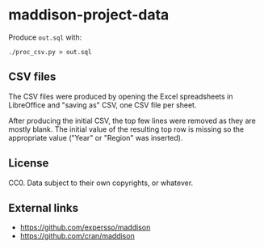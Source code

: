 # maddison-project-data

Produce `out.sql` with:

    ./proc_csv.py > out.sql

## CSV files

The CSV files were produced by opening the Excel spreadsheets in LibreOffice
and "saving as" CSV, one CSV file per sheet.

After producing the initial CSV, the top few lines were removed as they are
mostly blank. The initial value of the resulting top row is missing so the
appropriate value ("Year" or "Region" was inserted).

## License

CC0.
Data subject to their own copyrights, or whatever.

## External links

- https://github.com/expersso/maddison
- https://github.com/cran/maddison
